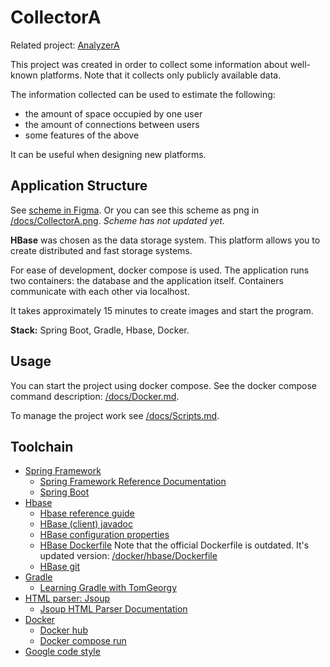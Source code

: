 # CollectorA

Related project: [AnalyzerA](https://github.com/UsoltsevI/AnalyzerA)

This project was created in order to collect some 
information about well-known platforms.
Note that it collects only publicly available data.

The information collected can be used to estimate the following: 
* the amount of space occupied by one user
* the amount of connections between users
* some features of the above

It can be useful when designing new platforms.

## Application Structure
See [scheme in Figma](https://www.figma.com/board/RzTIebuqjBTp3RjnWyckLG/CollectorA?node-id=0-1&node-type=canvas&t=JJLXHee1CrzO8b3q-0).
Or you can see this scheme as png in [/docs/CollectorA.png](./docs/CollectorA.png). 
*Scheme has not updated yet.*

__HBase__ was chosen as the data storage system. 
This platform allows you to create distributed and fast 
storage systems. 

For ease of development, docker compose is used.
The application runs two containers: the database and 
the application itself. Containers communicate with
each other via localhost.

It takes approximately 15 minutes
to create images and start the program. 

__Stack:__ Spring Boot, Gradle, Hbase, Docker. 

## Usage

You can start the project using docker compose.
See the docker compose command description: 
[/docs/Docker.md](./docs/Docker.md). 

To manage the project work see [/docs/Scripts.md](./docs/Scripts.md).

## Toolchain
* [Spring Framework](https://spring.io/)
  - [Spring Framework Reference Documentation](https://docs.spring.io/spring-framework/docs/3.2.5.RELEASE/spring-framework-reference/htmlsingle/#overview-usagescenarios)
  - [Spring Boot](https://spring.io/projects/spring-boot)
* [Hbase](https://hbase.apache.org/)
  - [Hbase reference guide](https://hbase.apache.org/book.html)
  - [HBase (client) javadoc](https://hbase.apache.org/devapidocs/org/apache/hadoop/hbase/client/package-summary.html)
  - [HBase configuration properties](https://docs.ezmeral.hpe.com/datafabric-customer-managed/78/HBase/HBaseConfigurationProperties.html)
  - [HBase Dockerfile](https://apache.googlesource.com/hbase/+/rel/1.0.1/dev-support/hbase_docker)
  Note that the official Dockerfile is outdated. It's updated
  version: [/docker/hbase/Dockerfile](./docker/hbase/Dockerfile)
  - [HBase git](https://github.com/apache/hbase)
* [Gradle](https://gradle.com/)
  - [Learning Gradle with TomGeorgy](https://tomgregory.com)
* [HTML parser: Jsoup](https://jsoup.org/)
  - [Jsoup HTML Parser Documentation](https://jsoup.org/apidocs/org/jsoup/Jsoup.html)
* [Docker](https://www.docker.com/)
  - [Docker hub](https://hub.docker.com/)
  - [Docker compose run](https://docs.docker.com/reference/cli/docker/compose/run/)
* [Google code style](https://habr.com/ru/articles/513176/)
